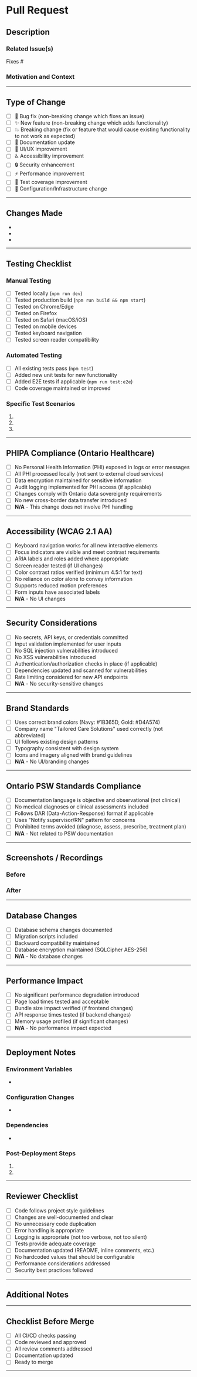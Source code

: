 # Pull Request

## Description

<!-- Provide a clear and concise description of the changes in this PR -->

### Related Issue(s)
<!-- Link to related issue(s) using #issue_number -->
Fixes #

### Motivation and Context
<!-- Why is this change required? What problem does it solve? -->

---

## Type of Change

<!-- Check all that apply -->

- [ ] 🐛 Bug fix (non-breaking change which fixes an issue)
- [ ] ✨ New feature (non-breaking change which adds functionality)
- [ ] 💥 Breaking change (fix or feature that would cause existing functionality to not work as expected)
- [ ] 📝 Documentation update
- [ ] 🎨 UI/UX improvement
- [ ] ♿ Accessibility improvement
- [ ] 🔒 Security enhancement
- [ ] ⚡ Performance improvement
- [ ] 🧪 Test coverage improvement
- [ ] 🔧 Configuration/Infrastructure change

---

## Changes Made

<!-- Provide a bullet-point list of specific changes -->

- 
- 
- 

---

## Testing Checklist

### Manual Testing
<!-- Check all that you have tested -->

- [ ] Tested locally (`npm run dev`)
- [ ] Tested production build (`npm run build && npm start`)
- [ ] Tested on Chrome/Edge
- [ ] Tested on Firefox
- [ ] Tested on Safari (macOS/iOS)
- [ ] Tested on mobile devices
- [ ] Tested keyboard navigation
- [ ] Tested screen reader compatibility

### Automated Testing
<!-- Check all that apply -->

- [ ] All existing tests pass (`npm test`)
- [ ] Added new unit tests for new functionality
- [ ] Added E2E tests if applicable (`npm run test:e2e`)
- [ ] Code coverage maintained or improved

### Specific Test Scenarios
<!-- List specific scenarios you tested -->

1. 
2. 
3. 

---

## PHIPA Compliance (Ontario Healthcare)

<!-- For healthcare-related changes, verify compliance with Personal Health Information Protection Act -->

- [ ] No Personal Health Information (PHI) exposed in logs or error messages
- [ ] All PHI processed locally (not sent to external cloud services)
- [ ] Data encryption maintained for sensitive information
- [ ] Audit logging implemented for PHI access (if applicable)
- [ ] Changes comply with Ontario data sovereignty requirements
- [ ] No new cross-border data transfer introduced
- [ ] **N/A** - This change does not involve PHI handling

---

## Accessibility (WCAG 2.1 AA)

<!-- Verify accessibility standards are maintained -->

- [ ] Keyboard navigation works for all new interactive elements
- [ ] Focus indicators are visible and meet contrast requirements
- [ ] ARIA labels and roles added where appropriate
- [ ] Screen reader tested (if UI changes)
- [ ] Color contrast ratios verified (minimum 4.5:1 for text)
- [ ] No reliance on color alone to convey information
- [ ] Supports reduced motion preferences
- [ ] Form inputs have associated labels
- [ ] **N/A** - No UI changes

---

## Security Considerations

<!-- Verify security best practices -->

- [ ] No secrets, API keys, or credentials committed
- [ ] Input validation implemented for user inputs
- [ ] No SQL injection vulnerabilities introduced
- [ ] No XSS vulnerabilities introduced
- [ ] Authentication/authorization checks in place (if applicable)
- [ ] Dependencies updated and scanned for vulnerabilities
- [ ] Rate limiting considered for new API endpoints
- [ ] **N/A** - No security-sensitive changes

---

## Brand Standards

<!-- Verify brand consistency for Tailored Care Solutions -->

- [ ] Uses correct brand colors (Navy: #1B365D, Gold: #D4A574)
- [ ] Company name "Tailored Care Solutions" used correctly (not abbreviated)
- [ ] UI follows existing design patterns
- [ ] Typography consistent with design system
- [ ] Icons and imagery aligned with brand guidelines
- [ ] **N/A** - No UI/branding changes

---

## Ontario PSW Standards Compliance

<!-- For PSW documentation features, verify compliance with Ontario PSW scope -->

- [ ] Documentation language is objective and observational (not clinical)
- [ ] No medical diagnoses or clinical assessments included
- [ ] Follows DAR (Data-Action-Response) format if applicable
- [ ] Uses "Notify supervisor/RN" pattern for concerns
- [ ] Prohibited terms avoided (diagnose, assess, prescribe, treatment plan)
- [ ] **N/A** - Not related to PSW documentation

---

## Screenshots / Recordings

<!-- For UI changes, provide before/after screenshots or screen recordings -->

### Before
<!-- Screenshot or description of current state -->

### After
<!-- Screenshot or description of new state -->

---

## Database Changes

<!-- Check if applicable -->

- [ ] Database schema changes documented
- [ ] Migration scripts included
- [ ] Backward compatibility maintained
- [ ] Database encryption maintained (SQLCipher AES-256)
- [ ] **N/A** - No database changes

---

## Performance Impact

<!-- Describe any performance implications -->

- [ ] No significant performance degradation introduced
- [ ] Page load times tested and acceptable
- [ ] Bundle size impact verified (if frontend changes)
- [ ] API response times tested (if backend changes)
- [ ] Memory usage profiled (if significant changes)
- [ ] **N/A** - No performance impact expected

---

## Deployment Notes

<!-- Special instructions for deployment -->

### Environment Variables
<!-- List any new or changed environment variables -->

- 

### Configuration Changes
<!-- List any configuration changes required -->

- 

### Dependencies
<!-- List any new dependencies added -->

- 

### Post-Deployment Steps
<!-- Steps required after deployment -->

1. 
2. 

---

## Reviewer Checklist

<!-- For reviewers to complete -->

- [ ] Code follows project style guidelines
- [ ] Changes are well-documented and clear
- [ ] No unnecessary code duplication
- [ ] Error handling is appropriate
- [ ] Logging is appropriate (not too verbose, not too silent)
- [ ] Tests provide adequate coverage
- [ ] Documentation updated (README, inline comments, etc.)
- [ ] No hardcoded values that should be configurable
- [ ] Performance considerations addressed
- [ ] Security best practices followed

---

## Additional Notes

<!-- Any additional information for reviewers -->

---

## Checklist Before Merge

- [ ] All CI/CD checks passing
- [ ] Code reviewed and approved
- [ ] All review comments addressed
- [ ] Documentation updated
- [ ] Ready to merge

---

<!-- 
Thank you for contributing to the PSW Voice Documentation System!
Please ensure all applicable sections are completed before requesting review.
-->
